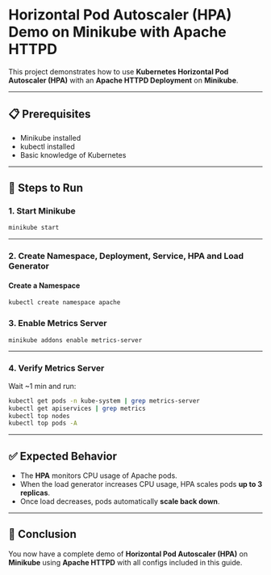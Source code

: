 # Horizontal Pod Autoscaler (HPA) Demo on Minikube with Apache HTTPD

This project demonstrates how to use **Kubernetes Horizontal Pod Autoscaler (HPA)** with an **Apache HTTPD Deployment** on **Minikube**.  

---

## 📋 Prerequisites
- Minikube installed
- kubectl installed
- Basic knowledge of Kubernetes

---

## 🚀 Steps to Run

### 1. Start Minikube
```sh
minikube start
```

---

### 2. Create Namespace, Deployment, Service, HPA and Load Generator

#### Create a Namespace
```sh
kubectl create namespace apache
```

### 3. Enable Metrics Server
```sh
minikube addons enable metrics-server
```

---

### 4. Verify Metrics Server
Wait ~1 min and run:
```sh
kubectl get pods -n kube-system | grep metrics-server
kubectl get apiservices | grep metrics
kubectl top nodes
kubectl top pods -A
```

---

## ✅ Expected Behavior
- The **HPA** monitors CPU usage of Apache pods.
- When the load generator increases CPU usage, HPA scales pods **up to 3 replicas**.
- Once load decreases, pods automatically **scale back down**.

---

## 🎯 Conclusion
You now have a complete demo of **Horizontal Pod Autoscaler (HPA)** on **Minikube** using **Apache HTTPD** with all configs included in this guide.







